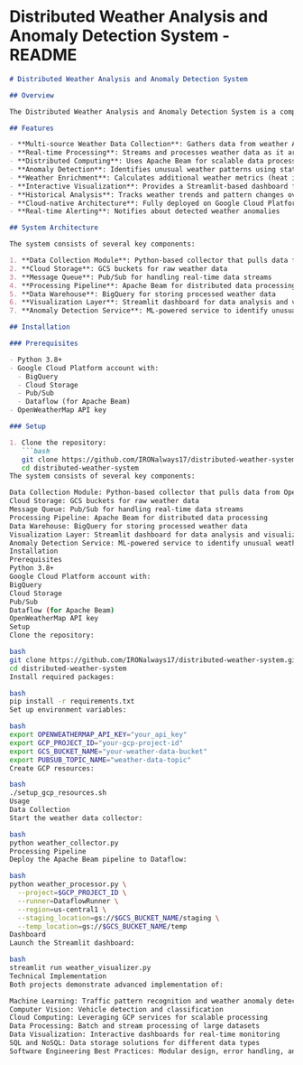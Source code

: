 
# Distributed Weather Analysis and Anomaly Detection System - README

```markdown name=Distributed-Weather-System-README.md
# Distributed Weather Analysis and Anomaly Detection System

## Overview

The Distributed Weather Analysis and Anomaly Detection System is a comprehensive cloud-based solution that collects global weather data, processes it using distributed computing techniques, identifies weather anomalies, and provides predictive insights through an interactive dashboard.

## Features

- **Multi-source Weather Data Collection**: Gathers data from weather APIs across multiple global locations
- **Real-time Processing**: Streams and processes weather data as it arrives
- **Distributed Computing**: Uses Apache Beam for scalable data processing
- **Anomaly Detection**: Identifies unusual weather patterns using statistical methods
- **Weather Enrichment**: Calculates additional weather metrics (heat index, wind chill, etc.)
- **Interactive Visualization**: Provides a Streamlit-based dashboard for data exploration
- **Historical Analysis**: Tracks weather trends and pattern changes over time
- **Cloud-native Architecture**: Fully deployed on Google Cloud Platform
- **Real-time Alerting**: Notifies about detected weather anomalies

## System Architecture

The system consists of several key components:

1. **Data Collection Module**: Python-based collector that pulls data from OpenWeatherMap API
2. **Cloud Storage**: GCS buckets for raw weather data
3. **Message Queue**: Pub/Sub for handling real-time data streams
4. **Processing Pipeline**: Apache Beam for distributed data processing
5. **Data Warehouse**: BigQuery for storing processed weather data
6. **Visualization Layer**: Streamlit dashboard for data analysis and visualization
7. **Anomaly Detection Service**: ML-powered service to identify unusual weather patterns

## Installation

### Prerequisites

- Python 3.8+
- Google Cloud Platform account with:
  - BigQuery
  - Cloud Storage
  - Pub/Sub
  - Dataflow (for Apache Beam)
- OpenWeatherMap API key

### Setup

1. Clone the repository:
   ```bash
   git clone https://github.com/IRONalways17/distributed-weather-system.git
   cd distributed-weather-system
The system consists of several key components:

Data Collection Module: Python-based collector that pulls data from OpenWeatherMap API
Cloud Storage: GCS buckets for raw weather data
Message Queue: Pub/Sub for handling real-time data streams
Processing Pipeline: Apache Beam for distributed data processing
Data Warehouse: BigQuery for storing processed weather data
Visualization Layer: Streamlit dashboard for data analysis and visualization
Anomaly Detection Service: ML-powered service to identify unusual weather patterns
Installation
Prerequisites
Python 3.8+
Google Cloud Platform account with:
BigQuery
Cloud Storage
Pub/Sub
Dataflow (for Apache Beam)
OpenWeatherMap API key
Setup
Clone the repository:

bash
git clone https://github.com/IRONalways17/distributed-weather-system.git
cd distributed-weather-system
Install required packages:

bash
pip install -r requirements.txt
Set up environment variables:

bash
export OPENWEATHERMAP_API_KEY="your_api_key"
export GCP_PROJECT_ID="your-gcp-project-id"
export GCS_BUCKET_NAME="your-weather-data-bucket"
export PUBSUB_TOPIC_NAME="weather-data-topic"
Create GCP resources:

bash
./setup_gcp_resources.sh
Usage
Data Collection
Start the weather data collector:

bash
python weather_collector.py
Processing Pipeline
Deploy the Apache Beam pipeline to Dataflow:

bash
python weather_processor.py \
  --project=$GCP_PROJECT_ID \
  --runner=DataflowRunner \
  --region=us-central1 \
  --staging_location=gs://$GCS_BUCKET_NAME/staging \
  --temp_location=gs://$GCS_BUCKET_NAME/temp
Dashboard
Launch the Streamlit dashboard:

bash
streamlit run weather_visualizer.py
Technical Implementation
Both projects demonstrate advanced implementation of:

Machine Learning: Traffic pattern recognition and weather anomaly detection
Computer Vision: Vehicle detection and classification
Cloud Computing: Leveraging GCP services for scalable processing
Data Processing: Batch and stream processing of large datasets
Data Visualization: Interactive dashboards for real-time monitoring
SQL and NoSQL: Data storage solutions for different data types
Software Engineering Best Practices: Modular design, error handling, and logging
